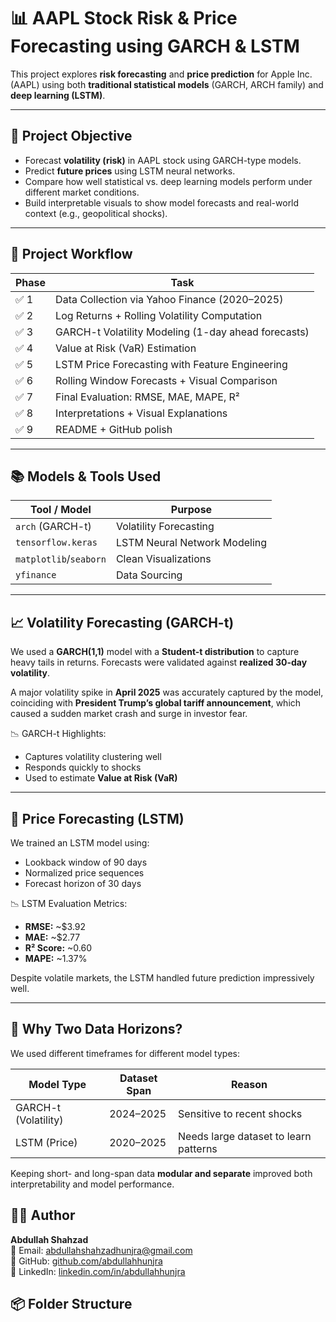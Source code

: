 # 📊 AAPL Stock Risk & Price Forecasting using GARCH & LSTM

This project explores **risk forecasting** and **price prediction** for Apple Inc. (AAPL) using both **traditional statistical models** (GARCH, ARCH family) and **deep learning (LSTM)**.

---

## 🎯 Project Objective

- Forecast **volatility (risk)** in AAPL stock using GARCH-type models.
- Predict **future prices** using LSTM neural networks.
- Compare how well statistical vs. deep learning models perform under different market conditions.
- Build interpretable visuals to show model forecasts and real-world context (e.g., geopolitical shocks).

---

## 🧭 Project Workflow

| Phase | Task |
|-------|------|
| ✅ 1 | Data Collection via Yahoo Finance (2020–2025) |
| ✅ 2 | Log Returns + Rolling Volatility Computation |
| ✅ 3 | GARCH-t Volatility Modeling (1-day ahead forecasts) |
| ✅ 4 | Value at Risk (VaR) Estimation |
| ✅ 5 | LSTM Price Forecasting with Feature Engineering |
| ✅ 6 | Rolling Window Forecasts + Visual Comparison |
| ✅ 7 | Final Evaluation: RMSE, MAE, MAPE, R² |
| ✅ 8 | Interpretations + Visual Explanations |
| ✅ 9 | README + GitHub polish |

---

## 📚 Models & Tools Used

| Tool / Model       | Purpose                                      |
|--------------------|----------------------------------------------|
| `arch` (GARCH-t)   | Volatility Forecasting                       |
| `tensorflow.keras` | LSTM Neural Network Modeling                 |
| `matplotlib`/`seaborn` | Clean Visualizations                      |
| `yfinance`         | Data Sourcing                                |

---

## 📈 Volatility Forecasting (GARCH-t)

We used a **GARCH(1,1)** model with a **Student-t distribution** to capture heavy tails in returns. Forecasts were validated against **realized 30-day volatility**.

A major volatility spike in **April 2025** was accurately captured by the model, coinciding with **President Trump’s global tariff announcement**, which caused a sudden market crash and surge in investor fear.

📉 GARCH-t Highlights:
- Captures volatility clustering well
- Responds quickly to shocks
- Used to estimate **Value at Risk (VaR)**

---

## 🤖 Price Forecasting (LSTM)

We trained an LSTM model using:
- Lookback window of 90 days
- Normalized price sequences
- Forecast horizon of 30 days


📉 LSTM Evaluation Metrics:
- **RMSE:** ~$3.92  
- **MAE:** ~$2.77  
- **R² Score:** ~0.60  
- **MAPE:** ~1.37%

Despite volatile markets, the LSTM handled future prediction impressively well.

---

## 🧠 Why Two Data Horizons?

We used different timeframes for different model types:

| Model Type | Dataset Span | Reason |
|------------|--------------|--------|
| GARCH-t (Volatility) | 2024–2025 | Sensitive to recent shocks |
| LSTM (Price)         | 2020–2025 | Needs large dataset to learn patterns |

Keeping short- and long-span data **modular and separate** improved both interpretability and model performance.

## 👨‍💻 Author

**Abdullah Shahzad**  
📧 Email: [abdullahshahzadhunjra@gmail.com](mailto:abdullahshahzadhunjra@gmail.com)  
🔗 GitHub: [github.com/abdullahhunjra](https://github.com/abdullahhunjra)  
🔗 LinkedIn: [linkedin.com/in/abdullahhunjra](https://linkedin.com/in/abdullahhunjra)


## 📦 Folder Structure

